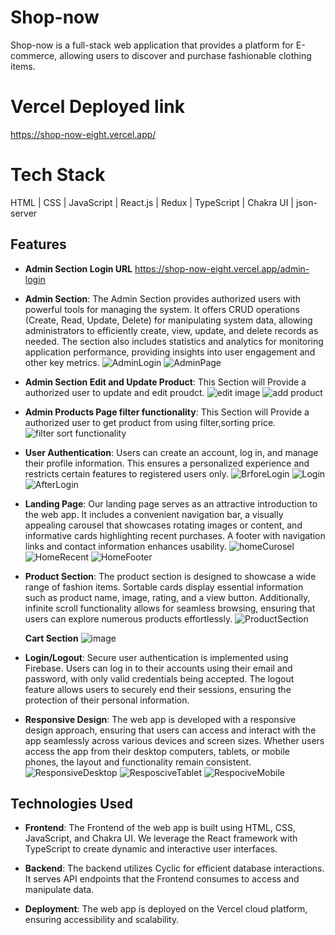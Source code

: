 # Shop-now

Shop-now is a full-stack web application that provides a platform for E-commerce, allowing users to discover and purchase fashionable clothing items.

# Vercel Deployed link
https://shop-now-eight.vercel.app/
# Tech Stack
HTML | CSS | JavaScript |  React.js | Redux | TypeScript | Chakra UI | json-server

## Features
- **Admin Section Login URL** https://shop-now-eight.vercel.app/admin-login 

- **Admin Section**: The Admin Section provides authorized users with powerful tools for managing the system. It offers CRUD operations (Create, Read, Update, Delete) for manipulating system data, allowing administrators to efficiently create, view, update, and delete records as needed. The section also includes statistics and analytics for monitoring application performance, providing insights into user engagement and other key metrics.
  ![AdminLogin](https://github.com/Rinkesh375/flying-word-4664/assets/119350956/01e87533-a545-48fb-93e0-c0c52e694496)
  ![AdminPage](https://github.com/Rinkesh375/flying-word-4664/assets/119350956/b0e903c6-32ca-44ab-ba02-06345bd4d5c3)


- **Admin Section Edit and Update Product**: This Section will Provide a authorized user to update and edit proudct.
  ![edit image](https://github.com/Rinkesh375/flying-word-4664/assets/107518782/fff34051-5bc4-4224-a852-ad6192a8c76e)
  ![add product](https://github.com/Rinkesh375/flying-word-4664/assets/107518782/ffd1255c-31a7-43e7-85f2-1dd3b76896e6)

- **Admin Products Page filter functionality**:  This Section will Provide a authorized user to get product from using filter,sorting price.
  ![filter sort functionality](https://github.com/Rinkesh375/flyingword-4664/assets/107518782/b99db4ee-8246-4e3d-a344-f56200ad4977)





- **User Authentication**: Users can create an account, log in, and manage their profile information. This ensures a personalized experience and restricts certain features to registered users only.
  ![BrforeLogin](https://github.com/Rinkesh375/flying-word-4664/assets/119350956/3e2500e4-38aa-4a25-844d-db5927dc1a4f)
  ![Login](https://github.com/Rinkesh375/flying-word-4664/assets/119350956/55e6483b-a9a4-426a-8186-eb0f0d6579e7)
  ![AfterLogin](https://github.com/Rinkesh375/flying-word-4664/assets/119350956/299aa908-09fc-4ffe-b64b-b5b972b2569f)

- **Landing Page**: Our landing page serves as an attractive introduction to the web app. It includes a convenient navigation bar, a visually appealing carousel that showcases rotating images or content, and informative cards highlighting recent purchases. A footer with navigation links and contact information enhances usability.
  ![homeCurosel](https://github.com/Rinkesh375/flying-word-4664/assets/119350956/9d07bc99-9fbb-45b4-9aef-bf749d186dea)
  ![HomeRecent](https://github.com/Rinkesh375/flying-word-4664/assets/119350956/9892c7a3-2979-4d2e-ab02-40a191789584)
  ![HomeFooter](https://github.com/Rinkesh375/flying-word-4664/assets/119350956/9f27e474-2405-48d5-bf27-e6206ae129fb)

- **Product Section**: The product section is designed to showcase a wide range of fashion items. Sortable cards display essential information such as product name, image, rating, and a view button. Additionally, infinite scroll functionality allows for seamless browsing, ensuring that users can explore numerous products effortlessly.
  ![ProductSection](https://github.com/Rinkesh375/flying-word-4664/assets/119350956/6e56d547-e816-4658-92d9-8acea1ef323c)

  **Cart Section**
![image](https://github.com/Rinkesh375/flying-word-4664/assets/112814583/8fb36555-7fe7-4210-a031-ed0690804788)


- **Login/Logout**: Secure user authentication is implemented using Firebase. Users can log in to their accounts using their email and password, with only valid credentials being accepted. The logout feature allows users to securely end their sessions, ensuring the protection of their personal information.

- **Responsive Design**: The web app is developed with a responsive design approach, ensuring that users can access and interact with the app seamlessly across various devices and screen sizes. Whether users access the app from their desktop computers, tablets, or mobile phones, the layout and functionality remain consistent.
  ![ResponsiveDesktop](https://github.com/Rinkesh375/flying-word-4664/assets/119350956/e8d61b7b-7367-43de-8434-4099a9f89b0b)
  ![ResposciveTablet](https://github.com/Rinkesh375/flying-word-4664/assets/119350956/420d9679-458d-4aa4-b94f-5bc0ee00413e)
  ![RespociveMobile](https://github.com/Rinkesh375/flying-word-4664/assets/119350956/171cd0fe-589a-41f8-8664-7858f4247376)



## Technologies Used

- **Frontend**: The Frontend of the web app is built using HTML, CSS, JavaScript, and Chakra UI. We leverage the React framework with TypeScript to create dynamic and interactive user interfaces.

- **Backend**: The backend utilizes Cyclic for efficient database interactions. It serves API endpoints that the Frontend consumes to access and manipulate data.

- **Deployment**: The web app is deployed on the Vercel cloud platform, ensuring accessibility and scalability.
